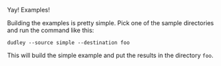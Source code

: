 Yay! Examples!

Building the examples is pretty simple. Pick one of the sample directories and run the command
like this:

    dudley --source simple --destination foo

This will build the simple example and put the results in the directory `foo`.
